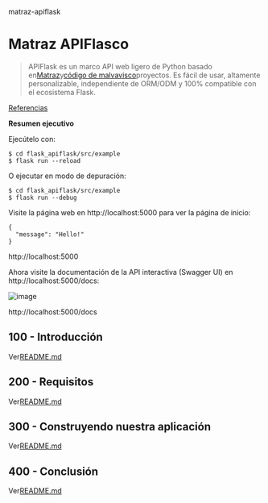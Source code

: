 matraz-apiflask

# Matraz APIFlasco

> APIFlask es un marco API web ligero de Python basado en[Matraz](https://github.com/pallets/flask)y[código de malvavisco](https://github.com/marshmallow-code)proyectos. Es fácil de usar, altamente personalizable, independiente de ORM/ODM y 100% compatible con el ecosistema Flask.

[Referencias](./REFERENCES.md)

**Resumen ejecutivo**

Ejecútelo con:

    $ cd flask_apiflask/src/example
    $ flask run --reload

O ejecutar en modo de depuración:

    $ cd flask_apiflask/src/example
    $ flask run --debug

Visite la página web en http&#x3A;//localhost:5000 para ver la página de inicio:

    {
      "message": "Hello!"
    }

http&#x3A;//localhost:5000

Ahora visite la documentación de la API interactiva (Swagger UI) en http&#x3A;//localhost:5000/docs:

![image](https://github.com/user-attachments/assets/32bbb227-97fc-4f39-808b-a9f91f917979)

http&#x3A;//localhost:5000/docs

## 100 - Introducción

Ver[README.md](./100/README.md)

## 200 - Requisitos

Ver[README.md](./200/README.md)

## 300 - Construyendo nuestra aplicación

Ver[README.md](./300/README.md)

## 400 - Conclusión

Ver[README.md](./400/README.md)
